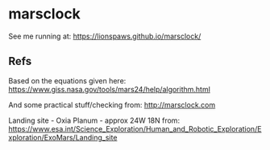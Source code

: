 # marsclock

See me running at: https://lionspaws.github.io/marsclock/

## Refs

Based on the equations given here: https://www.giss.nasa.gov/tools/mars24/help/algorithm.html

And some practical stuff/checking from: http://marsclock.com

Landing site - Oxia Planum - approx 24W 18N from: https://www.esa.int/Science_Exploration/Human_and_Robotic_Exploration/Exploration/ExoMars/Landing_site
